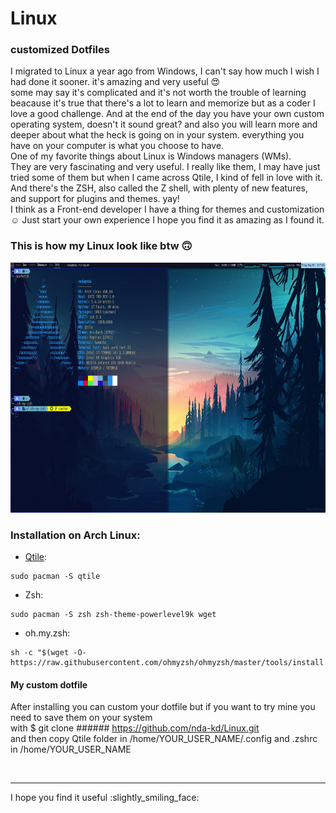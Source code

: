 # Linux
### customized Dotfiles

I migrated to Linux a year ago from Windows, I can't say how much I wish I had done it sooner. it's amazing and very useful :heart_eyes: <br/>
some may say it's complicated and it's not worth the trouble of learning beacause it's true that there's a lot to learn and memorize but as a coder I love a good challenge. And at the end of the day you have your own custom operating system, doesn't it sound great? and also you will learn more and deeper about what the heck is going on in your system. everything you have on your computer is what you choose to have.<br/>
One of my favorite things about Linux is Windows managers (WMs).<br/>
They are very fascinating and very useful. I really like them, I may have just tried some of them but when I came across Qtile, I kind of fell in love with it.<br/>
And there's the ZSH, also called the Z shell, with plenty of new features, and support for plugins and themes. yay!<br/>
I think as a Front-end developer I have a thing for themes and customization :relaxed: Just start your own experience I hope you find it as amazing as I found it.<br/>



  ### This is how my Linux look like btw :upside_down_face: 

<img src="qtile/Screenshot from 2020-05-29 18-57-05.png" width="800" height="400">


### Installation on Arch Linux:
* [Qtile](http://www.qtile.org/):
```
sudo pacman -S qtile
```

* Zsh:
```
sudo pacman -S zsh zsh-theme-powerlevel9k wget
```
* oh.my.zsh:
```
sh -c "$(wget -O- https://raw.githubusercontent.com/ohmyzsh/ohmyzsh/master/tools/install.sh)" 
```

#### My custom dotfile

After installing you can custom your dotfile but if you want to try mine you need to save them on your system <br/>
with $ git clone ###### https://github.com/nda-kd/Linux.git   <br/>
and then copy Qtile folder in /home/YOUR_USER_NAME/.config and .zshrc in /home/YOUR_USER_NAME

<br/>
<hr />
I hope you find it useful :slightly_smiling_face:
